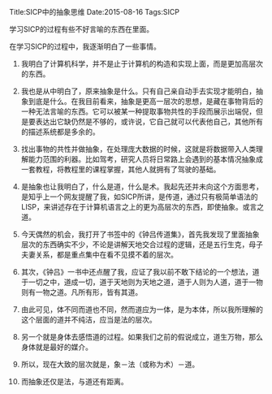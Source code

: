 Title:SICP中的抽象思维
Date:2015-08-16
Tags:SICP

学习SICP的过程有些不好言喻的东西在里面。

在学习SICP的过程中，我逐渐明白了一些事情。

1. 我明白了计算机科学，并不是止于计算机的构造和实现上面，而是更加高层次的东西。

2. 我也是从中明白了，原来抽象是什么。只有自己亲自动手去实现才能明白，抽象到底是什么。在我目前看来，抽象是更高一层次的思想，是藏在事物背后的一种无法言喻的东西。它可以被某一种提取事物共性的手段而展示出端倪，但是要表达出它缺仍然是不够的，或许说，它自己就可以代表他自己，其他所有的描述系统都是多余的。
3. 找出事物的共性并做抽象，在处理庞大数据的时候，这就是将数据带入人类理解能力范围的利器。比如驾考，研究人员将日常路上会遇到的基本情况抽象成一套教程，将教程里的课程掌握，其他人就拥有了驾驶的基础。
4. 是抽象也让我明白了，什么是道，什么是术。我起先还并未向这个方面思考，是知乎上一个网友提醒了我，如SICP所讲，是传道，通过只有极简单语法的LISP，来讲述存在于计算机语言之上的更为高层次的东西，即使抽象。或言之道。
5. 今天偶然的机会，我打开了书签中的《钟吕传道集》，首先我发现了里面抽象层次的东西确实不少，不论是讲解天地交合过程的逻辑，还是五行生克，母子夫妻关系，都是重点集中在看不见摸不着的层次。
6. 其次，《钟吕》一书中还点醒了我，应证了我以前不敢下结论的一个想法，道于一切之中，道成一切，道于天地则为天地之道，道于人则为人道，道于一物则有一物之道。凡所有形，皆有其道。
7. 由此可见，体不同而道也不同，然而道应为一体，是为本体，所以我所理解的这个层面的道并不纯洁，应当是法的层次。
8. 另一个就是身体去感悟道的过程。如果我们之前的假说成立，道生万物，那么身体就是最好的媒介。
9. 所以，现在大致的层次就是，象－法（或称为术）－道。
10. 而抽象还仅是法，与道还有距离。